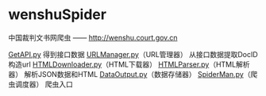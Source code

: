 # wenshuSpider
中国裁判文书网爬虫 —— http://wenshu.court.gov.cn

[GetAPI.py](https://github.com/ZTCooper/wenshuSpider/blob/master/GetAPI.py)		得到接口数据
[URLManager.py](https://github.com/ZTCooper/wenshuSpider/blob/master/URLManager.py)（URL管理器）		从接口数据提取DocID构造url
[HTMLDownloader.py](https://github.com/ZTCooper/wenshuSpider/blob/master/HTMLDownloader.py)（HTML下载器）
[HTMLParser.py](https://github.com/ZTCooper/wenshuSpider/blob/master/HTMLParser.py)（HTML解析器）		解析JSON数据和HTML
[DataOutput.py](https://github.com/ZTCooper/wenshuSpider/blob/master/DataOutput.py)（数据存储器）
[SpiderMan.py](https://github.com/ZTCooper/wenshuSpider/blob/master/SpiderMan.py)（爬虫调度器）		爬虫入口
